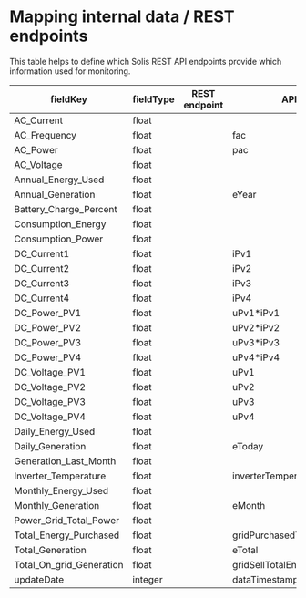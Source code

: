 # Mapping internal data / REST endpoints
This table helps to define which Solis REST API endpoints provide which information used for monitoring.

| fieldKey                   | fieldType    | REST endpoint | API                      |
|----------------------------|--------------|---------------|--------------------------|
| AC_Current                 | float        |               |                          |                         
| AC_Frequency               | float        |               | fac                      |
| AC_Power                   | float        |               | pac                      |
| AC_Voltage                 | float        |               |                          |                         
| Annual_Energy_Used         | float        |               |                          |                         
| Annual_Generation          | float        |               | eYear                    |
| Battery_Charge_Percent     | float        |               |                          |                         
| Consumption_Energy         | float        |               |                          |                         
| Consumption_Power          | float        |               |                          |                         
| DC_Current1                | float        |               | iPv1                     |
| DC_Current2                | float        |               | iPv2                     |
| DC_Current3                | float        |               | iPv3                     |
| DC_Current4                | float        |               | iPv4                     |
| DC_Power_PV1               | float        |               | uPv1*iPv1                |
| DC_Power_PV2               | float        |               | uPv2*iPv2                |
| DC_Power_PV3               | float        |               | uPv3*iPv3                |
| DC_Power_PV4               | float        |               | uPv4*iPv4                |
| DC_Voltage_PV1             | float        |               | uPv1                     |
| DC_Voltage_PV2             | float        |               | uPv2                     |
| DC_Voltage_PV3             | float        |               | uPv3                     |
| DC_Voltage_PV4             | float        |               | uPv4                     |
| Daily_Energy_Used          | float        |               |                          |                         
| Daily_Generation           | float        |               | eToday                   |
| Generation_Last_Month      | float        |               |                          |                         
| Inverter_Temperature       | float        |               | inverterTemperature      |
| Monthly_Energy_Used        | float        |               |                          |                         
| Monthly_Generation         | float        |               | eMonth                   |
| Power_Grid_Total_Power     | float        |               |                          |                         
| Total_Energy_Purchased     | float        |               | gridPurchasedTotalEnergy | 
| Total_Generation           | float        |               | eTotal                   |     
| Total_On_grid_Generation   | float        |               | gridSellTotalEnergy      |      
| updateDate                 | integer      |               | dataTimestamp            |            